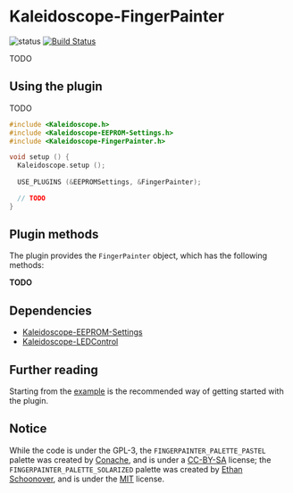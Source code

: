 # Kaleidoscope-FingerPainter

![status][st:experimental] [![Build Status][travis:image]][travis:status]

 [travis:image]: https://travis-ci.org/keyboardio/Kaleidoscope-FingerPainter.svg?branch=master
 [travis:status]: https://travis-ci.org/keyboardio/Kaleidoscope-FingerPainter

 [st:stable]: https://img.shields.io/badge/stable-✔-black.png?style=flat&colorA=44cc11&colorB=494e52
 [st:broken]: https://img.shields.io/badge/broken-X-black.png?style=flat&colorA=e05d44&colorB=494e52
 [st:experimental]: https://img.shields.io/badge/experimental----black.png?style=flat&colorA=dfb317&colorB=494e52

TODO

## Using the plugin

TODO

```c++
#include <Kaleidoscope.h>
#include <Kaleidoscope-EEPROM-Settings.h>
#include <Kaleidoscope-FingerPainter.h>

void setup () {
  Kaleidoscope.setup ();
  
  USE_PLUGINS (&EEPROMSettings, &FingerPainter);

  // TODO
}
```

## Plugin methods

The plugin provides the `FingerPainter` object, which has the following methods:

**TODO**

## Dependencies

* [Kaleidoscope-EEPROM-Settings](https://github.com/keyboardio/Kaleidoscope-EEPROM-Settings)
* [Kaleidoscope-LEDControl](https://github.com/keyboardio/Kaleidoscope-LEDControl)

## Further reading

Starting from the [example][plugin:example] is the recommended way of getting
started with the plugin.

  [plugin:example]: https://github.com/keyboardio/Kaleidoscope-FingerPainter/blob/master/examples/FingerPainter/FingerPainter.ino

## Notice

While the code is under the GPL-3, the `FINGERPAINTER_PALETTE_PASTEL` palette
was created by [Conache][conache], and is under a [CC-BY-SA][license:cc-by-sa]
license; the `FINGERPAINTER_PALETTE_SOLARIZED` palette was created
by [Ethan Schoonover][solarized], and is under the [MIT][license:mit] license.

 [solarized]: http://ethanschoonover.com/solarized
 [conache]: http://www.colourlovers.com/lover/Conache/loveNote
 [license:cc-by-sa]: http://creativecommons.org/licenses/by-sa/3.0/
 [license:mit]: https://github.com/altercation/solarized/blob/master/LICENSE

